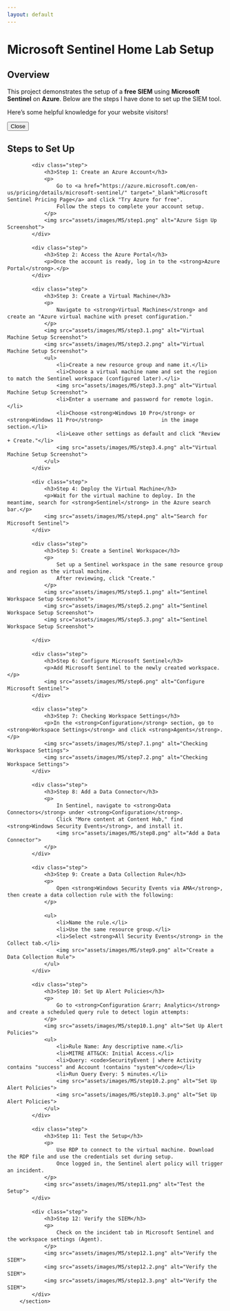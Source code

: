 ```yaml
---
layout: default
---
```


# Microsoft Sentinel Home Lab Setup 

<section class="overview">
            <h2>Overview</h2>
            <p>This project demonstrates the setup of a <b>free SIEM</b> using <b>Microsoft Sentinel</b> on <b>Azure</b>. Below are the steps I have done to set up the SIEM tool.</p>
        </section>
		
<div id="floating-bubble">
    <div id="bubble-content">
        <p>Here’s some helpful knowledge for your website visitors!</p>
        <button id="close-bubble">Close</button>
    </div>
</div>
<button id="reopen-bubble" style="display: none;">Knowledge Base</button>


		
<section class="steps">
            <h2>Steps to Set Up</h2>
            
            <div class="step">
                <h3>Step 1: Create an Azure Account</h3>
                <p>
                    Go to <a href="https://azure.microsoft.com/en-us/pricing/details/microsoft-sentinel/" target="_blank">Microsoft Sentinel Pricing Page</a> and click "Try Azure for free". 
                    Follow the steps to complete your account setup.
                </p>
                <img src="assets/images/MS/step1.png" alt="Azure Sign Up Screenshot">
            </div>
            
            <div class="step">
                <h3>Step 2: Access the Azure Portal</h3>
                <p>Once the account is ready, log in to the <strong>Azure Portal</strong>.</p>
            </div>

            <div class="step">
                <h3>Step 3: Create a Virtual Machine</h3>
                <p>
                    Navigate to <strong>Virtual Machines</strong> and create an "Azure virtual machine with preset configuration."
                </p>
				<img src="assets/images/MS/step3.1.png" alt="Virtual Machine Setup Screenshot">
				<img src="assets/images/MS/step3.2.png" alt="Virtual Machine Setup Screenshot">
                <ul>
                    <li>Create a new resource group and name it.</li>
                    <li>Choose a virtual machine name and set the region to match the Sentinel workspace (configured later).</li>
                    <img src="assets/images/MS/step3.3.png" alt="Virtual Machine Setup Screenshot">
					<li>Enter a username and password for remote login.</li>
                    <li>Choose <strong>Windows 10 Pro</strong> or <strong>Windows 11 Pro</strong>					in the image section.</li>
                    <li>Leave other settings as default and click "Review + Create."</li>
					<img src="assets/images/MS/step3.4.png" alt="Virtual Machine Setup Screenshot">
                </ul>
            </div>
            
            <div class="step">
                <h3>Step 4: Deploy the Virtual Machine</h3>
                <p>Wait for the virtual machine to deploy. In the meantime, search for <strong>Sentinel</strong> in the Azure search bar.</p>
				<img src="assets/images/MS/step4.png" alt="Search for Microsoft Sentinel">
			</div>
            
            <div class="step">
                <h3>Step 5: Create a Sentinel Workspace</h3>
                <p>
                    Set up a Sentinel workspace in the same resource group and region as the virtual machine.
                    After reviewing, click "Create."
                </p>
                <img src="assets/images/MS/step5.1.png" alt="Sentinel Workspace Setup Screenshot">
				<img src="assets/images/MS/step5.2.png" alt="Sentinel Workspace Setup Screenshot">
				<img src="assets/images/MS/step5.3.png" alt="Sentinel Workspace Setup Screenshot">
				
            </div>
            
            <div class="step">
                <h3>Step 6: Configure Microsoft Sentinel</h3>
                <p>Add Microsoft Sentinel to the newly created workspace.</p>
				<img src="assets/images/MS/step6.png" alt="Configure Microsoft Sentinel">
            </div>
            
            <div class="step">
                <h3>Step 7: Checking Workspace Settings</h3>
                <p>In the <strong>Configuration</strong> section, go to <strong>Workspace Settings</strong> and click <strong>Agents</strong>.</p>
				<img src="assets/images/MS/step7.1.png" alt="Checking Workspace Settings">
				<img src="assets/images/MS/step7.2.png" alt="Checking Workspace Settings">
			</div>
            
            <div class="step">
                <h3>Step 8: Add a Data Connector</h3>
                <p>
                    In Sentinel, navigate to <strong>Data Connectors</strong> under <strong>Configuration</strong>. 
                    Click "More content at Content Hub," find <strong>Windows Security Events</strong>, and install it.
					<img src="assets/images/MS/step8.png" alt="Add a Data Connector">
                </p>
            </div>
            
            <div class="step">
                <h3>Step 9: Create a Data Collection Rule</h3>
                <p>
                    Open <strong>Windows Security Events via AMA</strong>, then create a data collection rule with the following:
                </p>
				
                <ul>
                    <li>Name the rule.</li>
                    <li>Use the same resource group.</li>
                    <li>Select <strong>All Security Events</strong> in the Collect tab.</li>
					<img src="assets/images/MS/step9.png" alt="Create a Data Collection Rule">
                </ul>
            </div>
            
            <div class="step">
                <h3>Step 10: Set Up Alert Policies</h3>
                <p>
                    Go to <strong>Configuration &rarr; Analytics</strong> and create a scheduled query rule to detect login attempts:
                </p>
				<img src="assets/images/MS/step10.1.png" alt="Set Up Alert Policies">
                <ul>
                    <li>Rule Name: Any descriptive name.</li>
                    <li>MITRE ATT&CK: Initial Access.</li>
                    <li>Query: <code>SecurityEvent | where Activity contains "success" and Account !contains "system"</code></li>
                    <li>Run Query Every: 5 minutes.</li>
					<img src="assets/images/MS/step10.2.png" alt="Set Up Alert Policies">
					<img src="assets/images/MS/step10.3.png" alt="Set Up Alert Policies">
                </ul>
            </div>
            
            <div class="step">
                <h3>Step 11: Test the Setup</h3>
                <p>
                    Use RDP to connect to the virtual machine. Download the RDP file and use the credentials set during setup.
                    Once logged in, the Sentinel alert policy will trigger an incident.
                </p>
                <img src="assets/images/MS/step11.png" alt="Test the Setup">
            </div>
			
			<div class="step">
                <h3>Step 12: Verify the SIEM</h3>
                <p>
                    Check on the incident tab in Microsoft Sentinel and the workspace settings (Agent).
                </p>
                <img src="assets/images/MS/step12.1.png" alt="Verify the SIEM">
				<img src="assets/images/MS/step12.2.png" alt="Verify the SIEM">
				<img src="assets/images/MS/step12.3.png" alt="Verify the SIEM">
            </div>
        </section>

